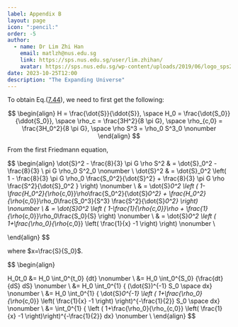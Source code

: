 ```yaml
---
label: Appendix B
layout: page
icon: ":pencil:"
order: -5
author:
  - name: Dr Lim Zhi Han
    email: matlzh@nus.edu.sg
    link: https://sps.nus.edu.sg/user/lim.zhihan/
    avatar: https://sps.nus.edu.sg/wp-content/uploads/2019/06/logo_sps20.png
date: 2023-10-25T12:00
description: "The Expanding Universe"
---
```


To obtain Eq.([7.44](#HubbleAge)), we need to first get the following:

$$
\begin{align}
H = \frac{\dot{S}}{\ddot{S}}, \space H_0 = \frac{\dot{S_0}}{\ddot{S_0}}, \space \rho_c = \frac{3H^2}{8 \pi G}, \space \rho_{c,0} = \frac{3H_0^2}{8 \pi G}, \space \rho S^3 = \rho_0 S^3_0 \nonumber
\end{align}
$$

From the first Friedmann equation,

$$
\begin{align}
\dot{S}^2 - \frac{8}{3} \pi G \rho S^2 & = \dot{S}_0^2 - \frac{8}{3} \ pi G \rho_0 S^2_0 \nonumber \\
\dot{S}^2 & = \dot{S}_0^2 \left( 1 - \frac{8}{3} \pi G \rho_0 \frac{S_0^2}{\dot{S}^2} + \frac{8}{3} \pi G \rho \frac{S^2}{\dot{S}_0^2 } \right) \nonumber \\
& = \dot{S}_0^2 \left ( 1-\frac{H_0^2}{\rho_{c,0}}\rho\frac{S_0^2}{\dot{S}_0^2} + \frac{H_0^2}{\rho_{c,0}}\rho_0\frac{S_0^3}{S^3} \frac{S^2}{\dot{S}_0^2} \right) \nonumber \\
& = \dot{S}_0^2 \left ( 1-\frac{1}{\rho_{c,0}}\rho + \frac{1}{\rho_{c,0}}\rho_0\frac{S_0}{S} \right) \nonumber \\
& = \dot{S}_0^2 \left ( 1+\frac{\rho_0}{\rho_{c,0}} \left( \frac{1}{x} -1 \right) \right) \nonumber \\

\end{align}
$$

where $x=\frac{S}{S_0}$.

$$
\begin{align}

H_0t_0 &= H_0 \int_0^{t_0} {dt} \nonumber \\
&= H_0 \int_0^{S_0} {\frac{dt}{dS} dS} \nonumber \\
&= H_0 \int_0^{1} { (\dot{S})^{-1}  S_0 \space dx} \nonumber \\
&= H_0 \int_0^{1} { \dot{S}_0^{-1} \left ( 1+\frac{\rho_0}{\rho_{c,0}} \left( \frac{1}{x} -1 \right) \right)^{-\frac{1}{2}}  S_0 \space dx} \nonumber \\
&= \int_0^{1} { \left ( 1+\frac{\rho_0}{\rho_{c,0}} \left( \frac{1}{x} -1 \right)\right)^{-\frac{1}{2}} dx} \nonumber \\
\end{align}
$$




